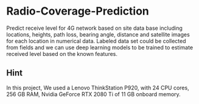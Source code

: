 # Radio-Coverage-Prediction

Predict receive level for 4G network based on site data base including locations, heights, path loss, bearing angle, distance and satellite images for each location in numerical data.
Labeled data set could be collected from fields and we can use deep learning models to be trained to estimate received level based on the known features.

## Hint

In this project, We used a Lenovo ThinkStation P920, with 24 CPU cores, 256 GB RAM, Nvidia GeForce RTX 2080 Ti of 11 GB onboard memory.
